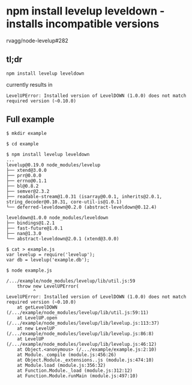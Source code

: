 # npm install levelup leveldown - installs incompatible versions

rvagg/node-levelup#282

## tl;dr

    npm install levelup leveldown

currently results in

    LevelUPError: Installed version of LevelDOWN (1.0.0) does not match required version (~0.10.0)

## Full example

```
$ mkdir example

$ cd example

$ npm install levelup leveldown
...
levelup@0.19.0 node_modules/levelup
├── xtend@3.0.0
├── prr@0.0.0
├── errno@0.1.1
├── bl@0.8.2
├── semver@2.3.2
├── readable-stream@1.0.31 (isarray@0.0.1, inherits@2.0.1, string_decoder@0.10.31, core-util-is@1.0.1)
└── deferred-leveldown@0.2.0 (abstract-leveldown@0.12.4)

leveldown@1.0.0 node_modules/leveldown
├── bindings@1.2.1
├── fast-future@1.0.1
├── nan@1.3.0
└── abstract-leveldown@2.0.1 (xtend@3.0.0)

$ cat > example.js
var levelup = require('levelup');
var db = levelup('example.db');

$ node example.js

/.../example/node_modules/levelup/lib/util.js:59
    throw new LevelUPError(
          ^
LevelUPError: Installed version of LevelDOWN (1.0.0) does not match required version (~0.10.0)
    at getLevelDOWN (/.../example/node_modules/levelup/lib/util.js:59:11)
    at LevelUP.open (/.../example/node_modules/levelup/lib/levelup.js:113:37)
    at new LevelUP (/.../example/node_modules/levelup/lib/levelup.js:86:8)
    at LevelUP (/.../example/node_modules/levelup/lib/levelup.js:46:12)
    at Object.<anonymous> (/.../example/example.js:2:10)
    at Module._compile (module.js:456:26)
    at Object.Module._extensions..js (module.js:474:10)
    at Module.load (module.js:356:32)
    at Function.Module._load (module.js:312:12)
    at Function.Module.runMain (module.js:497:10)
```
